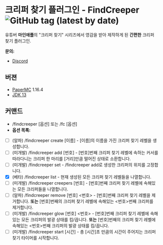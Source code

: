 # 크리퍼 찾기 플러그인 - FindCreeper ![GitHub tag (latest by date)](https://img.shields.io/github/v/tag/superjoy0502/FindCreeper?color=orange&label=release)
 유튜버 **마인애플**의 "크리퍼 찾기" 시리즈에서 영감을 받아 제작하게 된 **간편한** 크리퍼 찾기 플러그인.
 
 **문의:**
 * [Discord](https://discord.gg/hdJ49uvesU)
 
버젼
------
* [PaperMC](https://github.com/PaperMC/Paper) 1.16.4
* [JDK 13](https://www.oracle.com/java/technologies/javase-jdk13-downloads.html)

커맨드
------
* /findcreeper [옵션] 또는 /fc [옵션]
* **옵션 목록:**
* [ ] (알파) /findcreeper create [이름] - [이름]의 이름을 가진 크리퍼 찾기 레벨을 생성합니다.
* [ ] (미개발) /findcreeper add [번호] - [번호]번째 크리퍼 찾기 레벨에 속하는 커서를 따라다니는 크리퍼 한 마리를 [거리]만큼 떨어진 상태로 소환합니다.
* [ ] (미개발) /findcreeper set - /findcreeper add로 생성한 크리퍼의 위치를 고정합니다.
* [x] (베타) /findcreeper list - 현재 생성된 모든 크리퍼 찾기 레벨들을 나열합니다.
* [ ] (미개발) /findcreeper creepers [번호] - [번호]번째 크리퍼 찾기 레벨에 속해있는 모든 크리퍼들을 나열합니다.
* [ ] (알파) /findcreeper remove [번호] <번호> - [번호]번째 크리퍼 찾기 레벨을 제거합니다. **또는** [번호]번째의 크리퍼 찾기 레벨에 속해있는 <번호>번째 크리퍼를 제거합니다.
* [ ] (미개발) /findcreeper glow [번호] <번호> - [번호]번째 크리퍼 찾기 레벨에 속해있는 모든 크리퍼의 발광 상태를 킴/끕니다. **또는** [번호]번째의 크리퍼 찾기 레벨에 속해있는 <번호>번째 크리퍼의 발광 상태를 킴/끕니다.
* [ ] (미개발) /findcreeper start [시간] - 총 [시간]초 만큼의 시간이 주어지는 크리퍼 찾기 타이머를 시작합니다.

